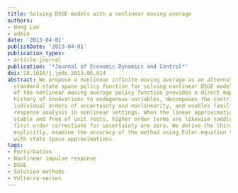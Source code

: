```yaml
---
title: Solving DSGE models with a nonlinear moving average
authors:
- Hong Lan
- admin
date: '2013-04-01'
publishDate: '2013-04-01'
publication_types:
- article-journal
publication: '*Journal of Economic Dynamics and Control*'
doi: 10.1016/j.jedc.2013.06.014
abstract: We propose a nonlinear infinite moving average as an alternative to the
  standard state space policy function for solving nonlinear DSGE models. Perturbation
  of the nonlinear moving average policy function provides a direct mapping from a
  history of innovations to endogenous variables, decomposes the contributions from
  individual orders of uncertainty and nonlinearity, and enables familiar impulse
  response analysis in nonlinear settings. When the linear approximation is saddle
  stable and free of unit roots, higher order terms are likewise saddle stable and
  first order corrections for uncertainty are zero. We derive the third order approximation
  explicitly, examine the accuracy of the method using Euler equation tests, and compare
  with state space approximations.
tags:
- Perturbation
- Nonlinear impulse response
- DSGE
- Solution methods
- Volterra series
---
```

